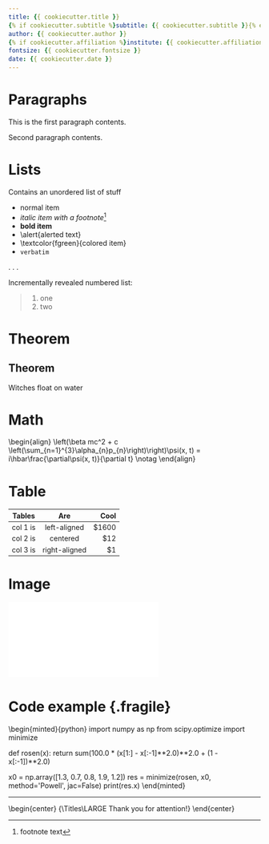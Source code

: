 ```yaml
---
title: {{ cookiecutter.title }}
{% if cookiecutter.subtitle %}subtitle: {{ cookiecutter.subtitle }}{% endif %}
author: {{ cookiecutter.author }}
{% if cookiecutter.affiliation %}institute: {{ cookiecutter.affiliation }}{% endif %}
fontsize: {{ cookiecutter.fontsize }}
date: {{ cookiecutter.date }}
---
```


# Paragraphs

This is the first paragraph contents.


Second paragraph contents.


# Lists

Contains an unordered list of stuff

- normal item
- *italic item with a footnote*[^1]
- **bold item**
- \alert{alerted text}
- \textcolor{fgreen}{colored item}
- `verbatim`

. . .

Incrementally revealed numbered list:

> 1. one
> 2. two

[^1]: footnote text

# Theorem

## Theorem
Witches float on water


# Math

\begin{align}
\left(\beta mc^2 + c \left(\sum_{n=1}^{3}\alpha_{n}p_{n}\right)\right)\psi(x, t) = i\hbar\frac{\partial\psi(x, t)}{\partial t} \notag
\end{align}


# Table

| Tables   |      Are      |  Cool |
| -------- | :-----------: | ----: |
| col 1 is | left-aligned  | $1600 |
| col 2 is |   centered    |   $12 |
| col 3 is | right-aligned |    $1 |

# Image

![Latex logo](gfx/LaTeX.pdf)

# Code example {.fragile}

\begin{minted}{python}
import numpy as np
from scipy.optimize import minimize

def rosen(x):
    return sum(100.0 * (x[1:] - x[:-1]**2.0)**2.0 + (1 - x[:-1])**2.0)

x0 = np.array([1.3, 0.7, 0.8, 1.9, 1.2])
res = minimize(rosen, x0, method='Powell', jac=False)
print(res.x)
\end{minted}

---

\begin{center}
{\Titles\LARGE Thank you for attention!}
\end{center}